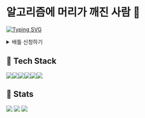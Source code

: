 # 알고리즘에 머리가 깨진 사람 👋

[![Typing SVG](https://readme-typing-svg.demolab.com?font=Jua&pause=1000&color=F7B64C&repeat=false&random=false&width=435&lines=%EC%95%8C%EA%B3%A0%EB%A6%AC%EC%A6%98+%EB%B0%B0%ED%8B%80+%EC%8B%A0%EC%B2%AD%EB%B0%9B%EC%8A%B5%EB%8B%88%EB%8B%A4)](https://git.io/typing-svg)
<details>
<summary>
  배틀 신청하기
</summary>
  &nbsp; &nbsp;● 진행 : 디스코드 또는 다른 어플리케이션을 활용하여 화면 공유, 알고리즘 문제를 선정하여 제한 시간 내에 풀기 <br/>  &nbsp; &nbsp; ( 프로그래머스, 백준 등, 다른 알고리즘 사이트 가능) <br/>
  &nbsp; &nbsp;● 문제 관련 : 언어는 자신이 주로 쓰는 언어 무엇이든 상관없음, 난이도는 프로그래머스 기준 0,1Lv 수준 제외 <br/>
  &nbsp; &nbsp;● 보상 : 커피빵 <br/>
  &nbsp; &nbsp;● 신청 이메일 : tkdry4613@gmail.com ( 메일에 잘보이도록 "맞짱 뜨자 김상교"로 보내주세요 ) <br/>
  ※ 상시 지원 받고 시간 협의 ( 주로 주말 저녁 ) <br/>
  ※ 캐글 문제도 가능합니다
</details>

##  🔧 Tech Stack 
<div style="display:flex;">
<img src="https://img.shields.io/badge/python-045FB4?style=for-the-badge&logo=python&logoColor=white"/> <img src="https://img.shields.io/badge/C++-FE2E2E?style=for-the-badge&logo=C%2B%2B&logoColor=white"/> <img src="https://img.shields.io/badge/javascript-FFFF00?style=for-the-badge&logo=javascript&logoColor=white"/> <img src="https://img.shields.io/badge/react-61DAFB?style=for-the-badge&logo=react&logoColor=white"/> <img src="https://img.shields.io/badge/next.js-000000?style=for-the-badge&logo=nextdotjs&logoColor=white"/> <img src="https://img.shields.io/badge/typescript-3178C6?style=for-the-badge&logo=typescript&logoColor=white"/> 
</div>

##  🌱 Stats 
![](https://github-profile-summary-cards.vercel.app/api/cards/profile-details?username=KIMSANGKYO&theme=dracula) 
![](https://github-readme-stats.vercel.app/api?username=KIMSANGKYO&show_icons=true&theme=dracula&card_width=600px)
![](https://github-readme-stats.vercel.app/api/top-langs/?username=KIMSANGKYO&layout=compact&theme=dracula&card_width=600px)








